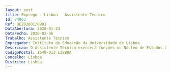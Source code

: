 ```yaml
--- 
layout: post
title: Emprego - Lisboa - Assistente Técnico
Id: 74063
Ref: OE202001/0981
DataAbertura: 2020-01-24
DataFecho: 2020-02-06
Trabalho: Assistente Técnico
Empregador: Instituto de Educação da Universidade de Lisboa
Descricao: O Assistente Técnico exercerá funções no Núcleo de Estudos Graduados da Divisão Académica deste Instituto, tendo como principais tarefas a) Proceder ao registo dos atos respeitantes à vida escolar dos estudantes, organizando e mantendo atualizado o arquivo dos processos individuais e também a informação constante na plataforma informática em uso na Divisão Académica b) Instruir os requerimentos dos estudantes, com a informação necessária e proceder ao seu encaminhamento para efeitos de despacho e resposta c) Prestar informações sobre as condições de ingresso, inscrição e frequência nos cursos ministrados pelo Instituto de Educação e pela Faculdade de Psicologia d) Efetuar as matrículas e inscrições nos cursos de licenciatura e de mestrado e)  Emitir certidões e declarações relativas a atos e a factos que digam respeito à vida escolar dos estudantes  f) Receber, instruir e organizar os diversos processos de candidaturas g) Organizar os processos relativos à realização de provas de mestrado e proceder ao seu acompanhamento h) Receber, instruir, informar e encaminhar os processos para os órgãos competentes para decisão.
CodigoPostal: 1649-013 LISBOA
Concelho: Lisboa
Distrito: Lisboa
--- 
```

